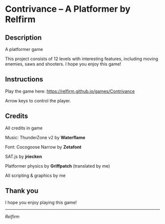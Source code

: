 # Contrivance – A Platformer by Relfirm

## Description
A platformer game

This project consists of 12 levels with interesting features, including moving enemies, saws and shooters. I hope you enjoy this game!

## Instructions
Play the game here:
https://relfirm.github.io/games/Contrivance

Arrow keys to control the player.

## Credits
All credits in game

Music: ThunderZone v2 by **Waterflame**

Font: Cocogoose Narrow by **Zetafont**

SAT.js by **jriecken**

Platformer physics by **Griffpatch** (translated by me)

All scripting & graphics by me

## Thank you
I hope you enjoy playing this game!

---

*Relfirm*
